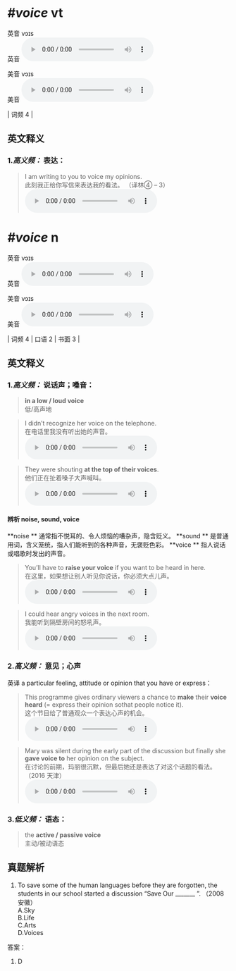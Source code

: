 # ***\#voice*** vt
英音 vɔɪs  
英音
<audio src="./media/voice-B.aac" controls="controls"></audio>

美音 vɔɪs  
美音
<audio src="./media/voice.aac" controls="controls"></audio>



| 词频 4 |  

英文释义
---
### 1.*高义频：* **表达：**  

 > I am writing to you to voice my opinions.  
 > 此刻我正给你写信来表达我的看法。  （译林④ – 3）  
<audio src="./media/4-voice.aac" controls="controls"></audio>


# ***\#voice*** n
英音 vɔɪs  
英音
<audio src="./media/voice-B.aac" controls="controls"></audio>

美音 vɔɪs  
美音
<audio src="./media/voice.aac" controls="controls"></audio>



| 词频 4 | 口语 2 | 书面 3 |  

英文释义
---
### 1.*高义频：* **说话声；嗓音：**  

 > **in a low / loud voice**  
 > 低/高声地    

 > I didn’t recognize her voice on the telephone.  
 > 在电话里我没有听出她的声音。    
<audio src="./media/1-voice.aac" controls="controls"></audio>

 > They were shouting **at the top of their voices**.  
 > 他们正在扯着嗓子大声喊叫。    
<audio src="./media/2-voice.aac" controls="controls"></audio>

#### 辨析 noise, sound, voice
  
**noise ** 通常指不悦耳的、令人烦恼的嘈杂声，隐含贬义。
**sound ** 是普通用词，含义笼统，指人们能听到的各种声音，无褒贬色彩。
**voice ** 指人说话或唱歌时发出的声音。
 > You’ll have to **raise your voice** if you want to be heard in here.   
 > 在这里，如果想让别人听见你说话，你必须大点儿声。    
<audio src="./media/noise-5.aac" controls="controls"></audio>

 > I could hear angry voices in the next room.   
 > 我能听到隔壁房间的怒吼声。    
<audio src="./media/noise-6.aac" controls="controls"></audio>


### 2.*高义频：* **意见；心声**  
英译 a particular feeling, attitude or opinion that you have or express：

 > This programme gives ordinary viewers a chance to **make** their **voice heard** (= express their opinion sothat people notice it).  
 > 这个节目给了普通观众一个表达心声的机会。    
<audio src="./media/3-voice.aac" controls="controls"></audio>

 > Mary was silent during the early part of the discussion but finally she **gave voice to** her opinion on the subject.  
 > 在讨论的前期，玛丽很沉默，但最后她还是表达了对这个话题的看法。  （2016 天津）  
<audio src="./media/voice50.aac" controls="controls"></audio>

### 3.*低义频：* **语态：**  

 > the **active / passive voice**  
 > 主动/被动语态    


真题解析
---
1. To save some of the human languages before they are forgotten, the students in our school started a discussion “Save Our _______ ”.  （2008 安徽）  
A.Sky  
B.Life  
C.Arts  
D.Voices  

答案：
1. D  

